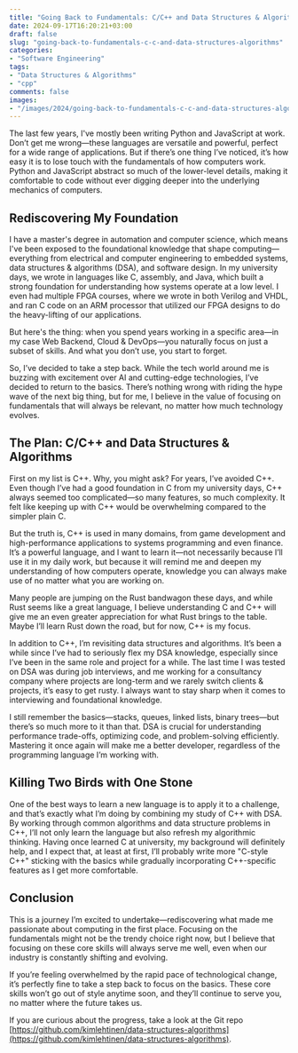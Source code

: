 ```yaml
---
title: "Going Back to Fundamentals: C/C++ and Data Structures & Algorithms"
date: 2024-09-17T16:20:21+03:00
draft: false
slug: "going-back-to-fundamentals-c-c-and-data-structures-algorithms"
categories:
- "Software Engineering"
tags:
- "Data Structures & Algorithms"
- "cpp"
comments: false
images:
- "/images/2024/going-back-to-fundamentals-c-c-and-data-structures-algorithms.webp"
---
```


The last few years, I've mostly been writing Python and JavaScript at work. Don’t get me wrong—these languages are versatile and powerful, perfect for a wide range of applications. But if there’s one thing I’ve noticed, it’s how easy it is to lose touch with the fundamentals of how computers work. Python and JavaScript abstract so much of the lower-level details, making it comfortable to code without ever digging deeper into the underlying mechanics of computers.

## Rediscovering My Foundation

I have a master's degree in automation and computer science, which means I've been exposed to the foundational knowledge that shape computing—everything from electrical and computer engineering to embedded systems, data structures & algorithms (DSA), and software design. In my university days, we wrote in languages like C, assembly, and Java, which built a strong foundation for understanding how systems operate at a low level. I even had multiple FPGA courses, where we wrote in both Verilog and VHDL, and ran C code on an ARM processor that utilized our FPGA designs to do the heavy-lifting of our applications.

But here's the thing: when you spend years working in a specific area—in my case Web Backend, Cloud & DevOps—you naturally focus on just a subset of skills. And what you don’t use, you start to forget.

So, I’ve decided to take a step back. While the tech world around me is buzzing with excitement over AI and cutting-edge technologies, I’ve decided to return to the basics. There’s nothing wrong with riding the hype wave of the next big thing, but for me, I believe in the value of focusing on fundamentals that will always be relevant, no matter how much technology evolves.

## The Plan: C/C++ and Data Structures & Algorithms

First on my list is C++. Why, you might ask? For years, I’ve avoided C++. Even though I’ve had a good foundation in C from my university days, C++ always seemed too complicated—so many features, so much complexity. It felt like keeping up with C++ would be overwhelming compared to the simpler plain C.

But the truth is, C++ is used in many domains, from game development and high-performance applications to systems programming and even finance. It’s a powerful language, and I want to learn it—not necessarily because I’ll use it in my daily work, but because it will remind me and deepen my understanding of how computers operate, knowledge you can always make use of no matter what you are working on.

Many people are jumping on the Rust bandwagon these days, and while Rust seems like a great language, I believe understanding C and C++ will give me an even greater appreciation for what Rust brings to the table. Maybe I’ll learn Rust down the road, but for now, C++ is my focus.

In addition to C++, I’m revisiting data structures and algorithms. It’s been a while since I’ve had to seriously flex my DSA knowledge, especially since I’ve been in the same role and project for a while. The last time I was tested on DSA was during job interviews, and me working for a consultancy company where projects are long-term and we rarely switch clients & projects, it’s easy to get rusty. I always want to stay sharp when it comes to interviewing and foundational knowledge.

I still remember the basics—stacks, queues, linked lists, binary trees—but there’s so much more to it than that. DSA is crucial for understanding performance trade-offs, optimizing code, and problem-solving efficiently. Mastering it once again will make me a better developer, regardless of the programming language I’m working with.

## Killing Two Birds with One Stone

One of the best ways to learn a new language is to apply it to a challenge, and that’s exactly what I’m doing by combining my study of C++ with DSA. By working through common algorithms and data structure problems in C++, I’ll not only learn the language but also refresh my algorithmic thinking. Having once learned C at university, my background will definitely help, and I expect that, at least at first, I’ll probably write more "C-style C++" sticking with the basics while gradually incorporating C++-specific features as I get more comfortable.

## Conclusion

This is a journey I’m excited to undertake—rediscovering what made me passionate about computing in the first place. Focusing on the fundamentals might not be the trendy choice right now, but I believe that focusing on these core skills will always serve me well, even when our industry is constantly shifting and evolving.

If you’re feeling overwhelmed by the rapid pace of technological change, it’s perfectly fine to take a step back to focus on the basics. These core skills won’t go out of style anytime soon, and they’ll continue to serve you, no matter where the future takes us.

If you are curious about the progress, take a look at the Git repo [https://github.com/kimlehtinen/data-structures-algorithms](https://github.com/kimlehtinen/data-structures-algorithms).


